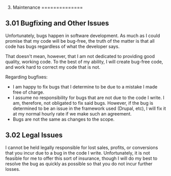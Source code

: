 3. Maintenance
==============

3.01 Bugfixing and Other Issues
-------------------------------

Unfortunately, bugs happen in software development. As much as I could promise
that my code will be bug-free, the truth of the matter is that all code has
bugs regardless of what the developer says.

That doesn't mean, however, that I am not dedicated to providing good quality, working code. To the best of my ability, I will create bug-free code, and work hard to correct my code that is not.

Regarding bugfixes:
* I am happy to fix bugs that I determine to be due to a mistake I made free of charge.
* I assume no responsibility for bugs that are not due to the code I write. I am, therefore, not obligated to fix said bugs. However, if the bug is determined to be an issue in the framework used (Drupal, etc), I will fix it at my normal hourly rate if we make such an agreement.
* Bugs are not the same as changes to the scope.

3.02 Legal Issues
-----------------

I cannot be held legally responsible for lost sales, profits, or conversions
that you incur due to a bug in the code I write. Unfortunately, it is not
feasible for me to offer this sort of insurance, though I will do my best to resolve
the bug as quickly as possible so that you do not incur further losses.
